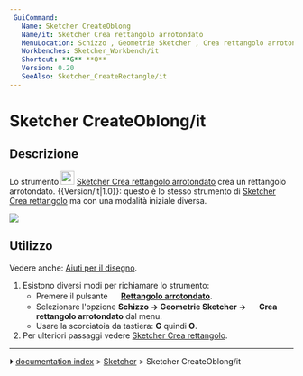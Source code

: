 ```yaml
---
 GuiCommand:
   Name: Sketcher CreateOblong
   Name/it: Sketcher Crea rettangolo arrotondato
   MenuLocation: Schizzo , Geometrie Sketcher , Crea rettangolo arrotondato
   Workbenches: Sketcher_Workbench/it
   Shortcut: **G** **O**
   Version: 0.20
   SeeAlso: Sketcher_CreateRectangle/it
---
```


# Sketcher CreateOblong/it



## Descrizione

Lo strumento <img alt="" src=images/Sketcher_CreateOblong.svg  style="width:24px;"> [Sketcher Crea rettangolo arrotondato](Sketcher_CreateOblong/it.md) crea un rettangolo arrotondato. {{Version/it|1.0}}: questo è lo stesso strumento di [Sketcher Crea rettangolo](Sketcher_CreateRectangle/it.md) ma con una modalità iniziale diversa.

![](images/SketcherCreateRoundedRectangleExample.png‎ )



## Utilizzo

Vedere anche: [Aiuti per il disegno](Sketcher_Workbench/it#Drawing_aids.md).

1.  Esistono diversi modi per richiamare lo strumento:
    -   Premere il pulsante **<img src="images/Sketcher_CreateOblong.svg" width=16px> [Rettangolo arrotondato](Sketcher_CreateOblong/it.md)**.
    -   Selezionare l\'opzione **Schizzo → Geometrie Sketcher → <img src="images/Sketcher_CreateOblong.svg" width=16px> Crea rettangolo arrotondato** dal menu.
    -   Usare la scorciatoia da tastiera: **G** quindi **O**.
2.  Per ulteriori passaggi vedere [Sketcher Crea rettangolo](Sketcher_CreateRectangle/it#Usage.md).



---
⏵ [documentation index](../README.md) > [Sketcher](Sketcher_Workbench.md) > Sketcher CreateOblong/it
